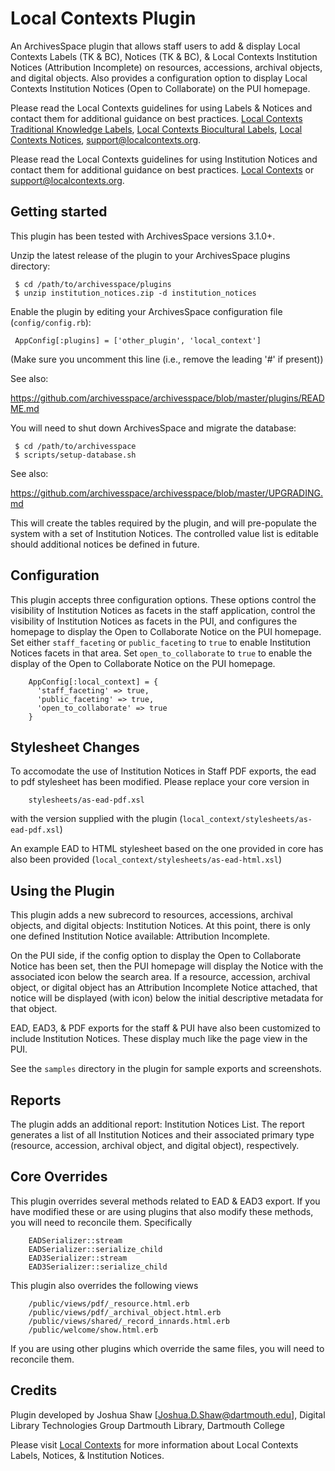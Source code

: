 # Local Contexts Plugin

An ArchivesSpace plugin that allows staff users to add & display Local Contexts
Labels (TK & BC), Notices (TK & BC), & Local Contexts Institution
Notices (Attribution Incomplete) on resources, accessions, archival objects,
and digital objects. Also provides a configuration option to display Local Contexts
Institution Notices (Open to Collaborate) on the PUI homepage.

Please read the Local Contexts guidelines for using Labels & Notices and contact them for
additional guidance on best practices.
<a href="https://localcontexts.org/labels/traditional-knowledge-labels/">Local Contexts Traditional Knowledge Labels</a>,
<a href="https://localcontexts.org/labels/biocultural-labels/">Local Contexts Biocultural Labels</a>,
<a href="https://localcontexts.org/notices/aboutnotices/">Local Contexts Notices</a>,
<a href="mailto:support@localcontexts.org">support@localcontexts.org</a>.

Please read the Local Contexts guidelines for using Institution Notices and contact them for
additional guidance on best practices.
<a href="https://localcontexts.org/notices/cultural-institution-notices/">Local Contexts</a> or
<a href="mailto:support@localcontexts.org">support@localcontexts.org</a>.

## Getting started

This plugin has been tested with ArchivesSpace versions 3.1.0+.

Unzip the latest release of the plugin to your
ArchivesSpace plugins directory:

     $ cd /path/to/archivesspace/plugins
     $ unzip institution_notices.zip -d institution_notices

Enable the plugin by editing your ArchivesSpace configuration file
(`config/config.rb`):

     AppConfig[:plugins] = ['other_plugin', 'local_context']

(Make sure you uncomment this line (i.e., remove the leading '#' if present))

See also:

  https://github.com/archivesspace/archivesspace/blob/master/plugins/README.md

You will need to shut down ArchivesSpace and migrate the database:

     $ cd /path/to/archivesspace
     $ scripts/setup-database.sh

See also:

  https://github.com/archivesspace/archivesspace/blob/master/UPGRADING.md

This will create the tables required by the plugin, and will pre-populate the
system with a set of Institution Notices. The controlled value list is editable
should additional notices be defined in future.

## Configuration

This plugin accepts three configuration options. These options control the visibility of
Institution Notices as facets in the staff application, control the visibility of Institution
Notices as facets in the PUI, and configures the homepage to display the Open to Collaborate Notice
on the PUI homepage. Set either `staff_faceting` or `public_faceting` to `true` to
enable Institution Notices facets in that area. Set `open_to_collaborate` to `true` to enable the
display of the Open to Collaborate Notice on the PUI homepage.

```
    AppConfig[:local_context] = {
      'staff_faceting' => true,
      'public_faceting' => true,
      'open_to_collaborate' => true
    }
```

## Stylesheet Changes

To accomodate the use of Institution Notices in Staff PDF exports, the ead to pdf stylesheet has
been modified. Please replace your core version in
```
    stylesheets/as-ead-pdf.xsl
```

with the version supplied with the plugin (`local_context/stylesheets/as-ead-pdf.xsl`)

An example EAD to HTML stylesheet based on the one provided in core has also been provided
(`local_context/stylesheets/as-ead-html.xsl`)

## Using the Plugin
This plugin adds a new subrecord to resources, accessions, archival objects, and digital objects:
Institution Notices. At this point, there is only one defined Institution Notice available:
Attribution Incomplete.

On the PUI side, if the config option to display the Open to Collaborate Notice has been set, then
the PUI homepage will display the Notice with the associated icon below the search area. If a
resource, accession, archival object, or digital object has an Attribution Incomplete Notice attached,
that notice will be displayed (with icon) below the initial descriptive metadata for that object.

EAD, EAD3, & PDF exports for the staff & PUI have also been customized to include Institution Notices.
These display much like the page view in the PUI.

See the `samples` directory in the plugin for sample exports and screenshots.

## Reports
The plugin adds an additional report: Institution Notices List. The report generates a list of all
Institution Notices and their associated primary type (resource, accession, archival object, and
digital object), respectively.

## Core Overrides

This plugin overrides several methods related to EAD & EAD3 export. If you have modified these or
are using plugins that also modify these methods, you will need to reconcile them. Specifically

```
    EADSerializer::stream
    EADSerializer::serialize_child
    EAD3Serializer::stream
    EAD3Serializer::serialize_child
```    
This plugin also overrides the following views
```
    /public/views/pdf/_resource.html.erb
    /public/views/pdf/_archival_object.html.erb
    /public/views/shared/_record_innards.html.erb
    /public/welcome/show.html.erb    
```
If you are using other plugins which override the same files, you will need to reconcile
them.

## Credits

Plugin developed by Joshua Shaw [Joshua.D.Shaw@dartmouth.edu], Digital Library Technologies Group
Dartmouth Library, Dartmouth College

Please visit <a href="https://localcontexts.org/">Local Contexts</a> for more information about
Local Contexts Labels, Notices, & Institution Notices.
